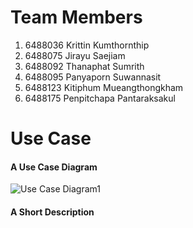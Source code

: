 # Team Members
1. 6488036 Krittin Kumthornthip
2. 6488075 Jirayu Saejiam
3. 6488092 Thanaphat Sumrith
4. 6488095 Panyaporn Suwannasit
5. 6488123 Kitiphum Mueangthongkham
6. 6488175 Penpitchapa Pantaraksakul

# Use Case
#### A Use Case Diagram
![Use Case Diagram1](https://github.com/ICT-Mahidol/Gemini-2023/assets/94012979/14c4ddfb-a974-4598-a6c8-44d1ac1d833e)

#### A Short Description
